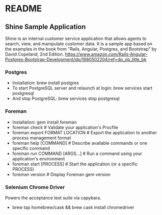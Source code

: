 # README

## Shine Sample Application ##
Shine is an internal customer service application that allows agents to search, view, and manipulate customer data.
It is a sample app based on the examples in the book from "Rails, Angular, Postgres, and Bootstrap" by David Copeland, 2nd Edition.
https://www.amazon.com/Rails-Angular-Postgres-Bootstrap-Development/dp/1680502204/ref=dp_ob_title_bk

### Postgres ###
* Installation: brew install postgres
* To start PostgreSQL server and relaunch at login: brew services start postgresql
* And stop PostgreSQL: brew services stop postgresql

### Foreman ###
* Installation: gem install foreman
* foreman check                   # Validate your application's Procfile
* foreman export FORMAT LOCATION  # Export the application to another process management format
* foreman help [COMMAND]          # Describe available commands or one specific command
* foreman run COMMAND [ARGS...]   # Run a command using your application's environment
* foreman start [PROCESS]         # Start the application (or a specific PROCESS)
* foreman version                 # Display Foreman gem version

### Selenium Chrome Driver ###
Powers the acceptance test suite via capybara.
* brew tap homebrew/cask && brew cask install chromedriver